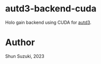 # autd3-backend-cuda

Holo gain backend using CUDA for [autd3](https://github.com/shinolab/autd3-rs).

# Author

Shun Suzuki, 2023
